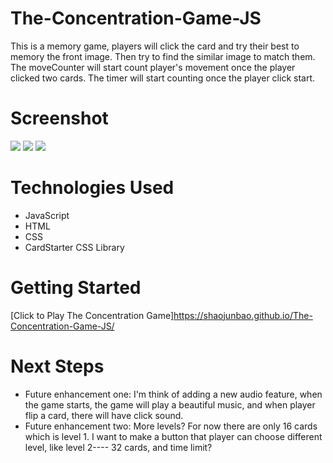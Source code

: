 # The-Concentration-Game-JS

This is a memory game, players will click the card and try their best to memory the front image. Then try to find the similar image to match them. The moveCounter will start count player's movement once the player clicked two cards. The timer will start counting once the player click start.

# Screenshot

<img src="imags/screenshot01.png">
<img src="imags/screenshot02.png">
<img src="imags/Screensho03.png">


# Technologies Used

- JavaScript
- HTML
- CSS
- CardStarter CSS Library

# Getting Started


[Click to Play The Concentration Game]https://shaojunbao.github.io/The-Concentration-Game-JS/

# Next Steps

- Future enhancement one: I'm think of adding a new audio feature, when the game starts, the game will play a beautiful music, and when player flip a card, there will have click sound.
- Future enhancement two: More levels? For now there are only 16 cards which is level 1. I want to make a button that player can choose different level, like level 2---- 32 cards, and time limit?


